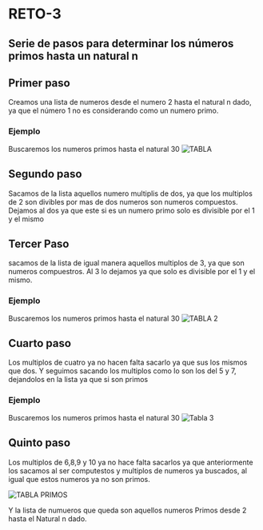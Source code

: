 # RETO-3

##   Serie de pasos para determinar los números primos hasta un natural n

## Primer paso
Creamos una lista de numeros desde el numero 2 hasta el natural n dado, ya que el número 1 no es considerando como un numero primo.

### Ejemplo

Buscaremos los numeros primos hasta el natural 30 
![TABLA ](https://user-images.githubusercontent.com/124607325/219990953-8c488548-cee2-46cc-ad89-4215d802a27c.png)

## Segundo paso
Sacamos de la lista aquellos numero multiplis de dos, ya que los multiplos de 2 son divibles por mas de dos numeros son numeros compuestos. Dejamos al dos ya que este si es un numero primo solo es divisible por el 1 y el mismo

## Tercer Paso 
sacamos de la lista de igual manera aquellos multiplos de 3, ya que son numeros compuestros. Al 3 lo dejamos ya que solo es divisible por el 1 y el mismo.
### Ejemplo

Buscaremos los numeros primos hasta el natural 30 
![TABLA 2](https://user-images.githubusercontent.com/124607325/219991064-6357c8fa-828f-4038-8f1f-56cc6574a830.png)

## Cuarto paso 
Los multiplos de cuatro ya no hacen falta sacarlo ya que sus los mismos que dos. Y seguimos sacando los multiplos como lo son los del 5 y 7, dejandolos en la lista ya que si son primos
### Ejemplo

Buscaremos los numeros primos hasta el natural 30 
![Tabla 3](https://user-images.githubusercontent.com/124607325/219991210-84c6809b-8ecd-4a79-af9e-80ffabb08cb5.png)


## Quinto paso
Los multiplos de 6,8,9 y 10 ya no hace falta sacarlos ya que anteriormente los sacamos al ser computestos y multiplos de numeros ya buscados, al igual que estos numeros ya no son primos.

![TABLA PRIMOS](https://user-images.githubusercontent.com/124607325/219991409-2a8a8c6e-3071-475e-9baa-73359a5f7107.png)

Y la lista de numueros que queda son aquellos numeros Primos desde 2 hasta el Natural n dado.






